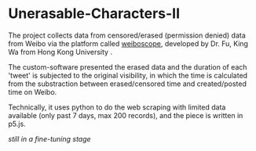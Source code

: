 # Unerasable-Characters-II

The project collects data from censored/erased (permission denied) data from Weibo via the platform called [weiboscope](weiboscope.jmsc.hku.hk/), developed by Dr. Fu, King Wa from Hong Kong University .

The custom-software presented the erased data and the duration of each 'tweet' is subjected to the original visibility, in which the time is calculated from the substraction between erased/censored time and created/posted time on Weibo. 

Technically, it uses python to do the web scraping with limited data available (only past 7 days, max 200 records), and the piece is written in p5.js. 

*still in a fine-tuning stage*
